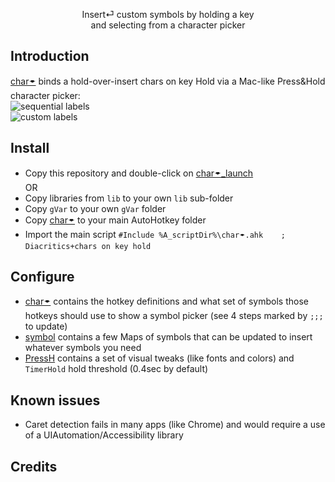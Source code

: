 <p align="center">
Insert⏎ custom symbols by holding a key
<br>
and selecting from a character picker
</p>

## Introduction

[char🠿](<./char🠿.ahk>) binds a hold-over-insert chars on key Hold via a Mac-like Press&Hold character picker:<br/>
    ![sequential labels](./img/ch🠿Dia.png)<br/>
    ![custom labels](./img/ch🠿Sym.png)

## Install

  - Copy this repository and double-click on [char🠿_launch](./char🠿_launch.ahk) <br/>
    OR
  - Copy libraries from `lib` to your own `lib` sub-folder
  - Copy `gVar` to your own `gVar` folder
  - Copy [char🠿](./char🠿.ahk.ahk) to your main AutoHotkey folder
  - Import the main script `#Include %A_scriptDir%\char🠿.ahk	; Diacritics+chars on key hold`

## Configure

  - [char🠿](./char🠿.ahk.ahk) contains the hotkey definitions and what set of symbols those hotkeys should use to show a symbol picker (see 4 steps marked by `;;;` to update)
  - [symbol](./gVar/symbol.ahk) contains a few Maps of symbols that can be updated to insert whatever symbols you need
  - [PressH](<./gVar/PressH.ahk>) contains a set of visual tweaks (like fonts and colors) and `TimerHold` hold threshold (0.4sec by default)

## Known issues
  - Caret detection fails in many apps (like Chrome) and would require a use of a UIAutomation/Accessibility library

## Credits
